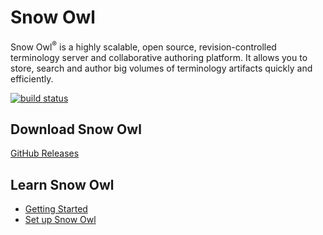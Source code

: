 # Snow Owl

Snow Owl<sup>&reg;</sup> is a highly scalable, open source, revision-controlled terminology server and collaborative authoring platform. It allows you to store, search and author big volumes of terminology artifacts quickly and efficiently.

[![build status](https://img.shields.io/travis/b2ihealthcare/snow-owl/7.x.svg?style=flat-square)](https://travis-ci.org/b2ihealthcare/snow-owl)

## Download Snow Owl

[GitHub Releases](https://github.com/b2ihealthcare/snow-owl/releases)

## Learn Snow Owl

* [Getting Started](getting_started/index.md)
* [Set up Snow Owl](setup/index.md)
